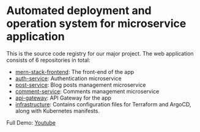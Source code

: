# Automated deployment and operation system for microservice application
This is the source code registry for our major project.
The web application consists of 6 repositories in total:
+ [mern-stack-frontend](https://github.com/NT114-DevOps/mern-stack-frontend): The front-end of the app
+ [auth-service](https://github.com/NT114-DevOps/auth-service): Authentication microservice
+ [post-service](https://github.com/NT114-DevOps/post-service): Blog posts management microservice
+ [comment-service](https://github.com/NT114-DevOps/comment-service): Comments management microservice
+ [api-gateway](https://github.com/NT114-DevOps/api-gateway): API Gateway for the app
+ [infrastructure](https://github.com/NT114-DevOps/infrastructures): Contains configuration files for Terraform and ArgoCD, along with Kubernetes manifests.

Full Demo: [Youtube](https://youtu.be/EfQvWhesnlQ)
